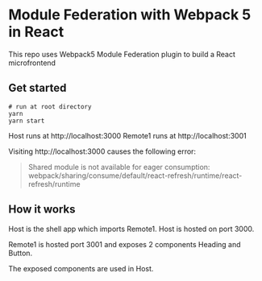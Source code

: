 # Module Federation with Webpack 5 in React

This repo uses Webpack5 Module Federation plugin to build a React microfrontend

## Get started

```shell
# run at root directory
yarn
yarn start
```

Host runs at http://localhost:3000
Remote1 runs at http://localhost:3001

Visiting http://localhost:3000 causes the following error:
> Shared module is not available for eager consumption: webpack/sharing/consume/default/react-refresh/runtime/react-refresh/runtime

## How it works

Host is the shell app which imports Remote1. Host is hosted on port 3000.

Remote1 is hosted port 3001 and exposes 2 components Heading and Button.

The exposed components are used in Host.
